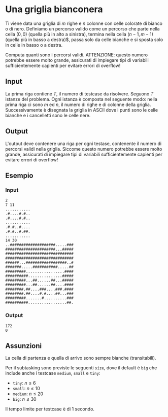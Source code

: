 # Una griglia bianconera

Ti viene data una griglia di $m$ righe e $n$ colonne con celle colorate di
bianco o di nero. Definiamo un percorso valido come un percorso che parte
nella cella $(0, 0)$ (quella più in alto a sinistra), termina nella cella
$(n-1,m-1)$ (quella più in basso a destra)$, passa solo da celle bianche e
si sposta solo in celle in basso o a destra.

Computa quanti sono i percorsi validi. ATTENZIONE: questo numero potrebbe essere molto grande, assicurati di impiegare tipi di variabili sufficientemente capienti per evitare errori di overflow!

## Input
La prima riga contiene $T$, il numero di testcase da risolvere. Seguono $T$
istanze del problema. Ogni istanza è composta nel seguente modo: nella prima
riga ci sono $m$ ed $n$, il numero di righe e di colonne della griglia.
Successivamente è disegnata la griglia in ASCII dove i punti sono le celle
bianche e i cancelletti sono le celle nere.

## Output
L'output deve contenere una riga per ogni testase, contenente il numero di
percorsi validi nella griglia. Siccome questo numero potrebbe essere molto grande, assicurati di impiegare tipi di variabili sufficientemente capienti per evitare errori di overflow!


## Esempio

### Input
```
2
7 11
...........
.#....#.#..
.#....#.#..
...........
.#.#..#....
.#.#..#.##.
...........
14 30
..####################.....###
######################...#####
##############################
##############################
######...##################..#
#######.....###########.....##
#########.................####
##########...............#####
#########...##......##...#####
#########...##......##....####
########.##....###....###.####
########.##....#.#....##...###
#########.......#..........###
##########.................##.
```

### Output
```
172
0
```

## Assunzioni

La cella di partenza e quella di arrivo sono sempre bianche (transitabili).

Per il subtasking sono previste le seguenti `size`, dove il default è `big` che include anche i testcase `medium`, `small` e `tiny`:

* `tiny`: $n \leq 6$
* `small`: $n \leq 10$
* `medium`: $n \leq 20$
* `big`: $n \leq 30$

Il tempo limite per testcase è di $1$ secondo.

